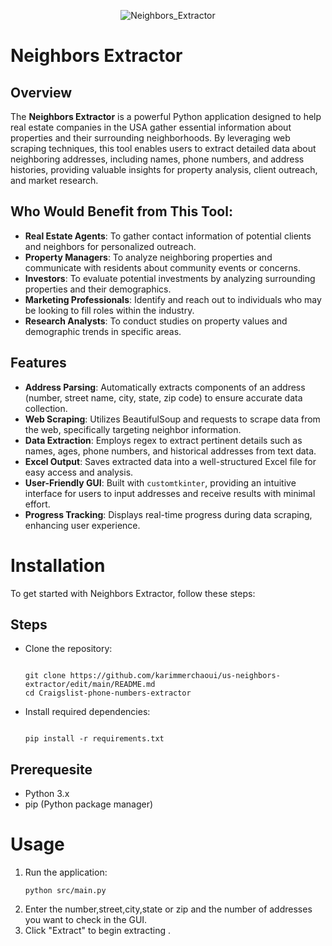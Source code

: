 <div align='center'>
    
![Neighbors_Extractor](https://github.com/user-attachments/assets/89eb6f55-6b7a-4559-ba48-50c2cc6483ac)

</div>


# Neighbors Extractor

## Overview

The **Neighbors Extractor** is a powerful Python application designed to help real estate companies in the USA gather essential information about properties and their surrounding neighborhoods. By leveraging web scraping techniques, this tool enables users to extract detailed data about neighboring addresses, including names, phone numbers, and address histories, providing valuable insights for property analysis, client outreach, and market research.

## Who Would Benefit from This Tool:

<ul>
    <li><strong>Real Estate Agents</strong>: To gather contact information of potential clients and neighbors for personalized outreach.</li>
    <li><strong>Property Managers</strong>: To analyze neighboring properties and communicate with residents about community events or concerns.</li>
    <li><strong>Investors</strong>: To evaluate potential investments by analyzing surrounding properties and their demographics.</li>
    <li><strong>Marketing Professionals</strong>: Identify and reach out to individuals who may be looking to fill roles within the industry.</li>
    <li><strong>Research Analysts</strong>: To conduct studies on property values and demographic trends in specific areas.</li>
</ul>

## Features

- **Address Parsing**: Automatically extracts components of an address (number, street name, city, state, zip code) to ensure accurate data collection.
- **Web Scraping**: Utilizes BeautifulSoup and requests to scrape data from the web, specifically targeting neighbor information.
- **Data Extraction**: Employs regex to extract pertinent details such as names, ages, phone numbers, and historical addresses from text data.
- **Excel Output**: Saves extracted data into a well-structured Excel file for easy access and analysis.
- **User-Friendly GUI**: Built with `customtkinter`, providing an intuitive interface for users to input addresses and receive results with minimal effort.
- **Progress Tracking**: Displays real-time progress during data scraping, enhancing user experience.

# Installation

To get started with Neighbors Extractor, follow these steps:




## Steps
<ul>
  <li>Clone the repository:
    <pre><code>
git clone https://github.com/karimmerchaoui/us-neighbors-extractor/edit/main/README.md
cd Craigslist-phone-numbers-extractor
</code></pre>
  </li>
  <li>Install required dependencies:
    <pre><code>
pip install -r requirements.txt
</code></pre>
  </li>
</ul>

## Prerequesite

<ul>
<li>Python 3.x</li>
<li>pip (Python package manager)</li>
</ul>


# Usage

<ol type="1">
    <li>Run the application:</li>
    <pre><code>python src/main.py</code></pre>
    <li>Enter the number,street,city,state or zip and the number of addresses you want to check in the GUI.</li>
    <li>Click "Extract" to begin extracting .</li>
</ol>
